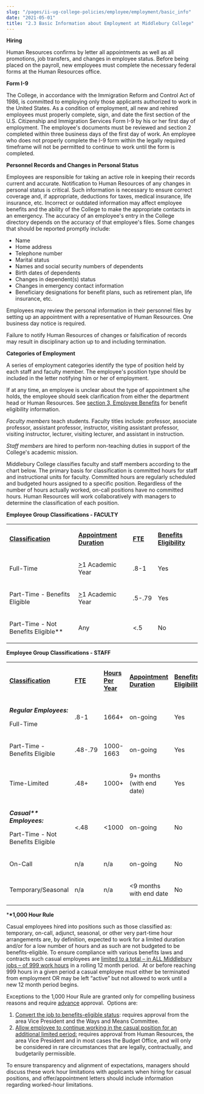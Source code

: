 ```yaml
---
slug: "/pages/ii-ug-college-policies/employee/employment/basic_info"
date: "2021-05-01"
title: "2.3 Basic Information about Employment at Middlebury College"
---
```


<div class="field-items">

<div class="field-item even">

**Hiring**

Human Resources confirms by letter all appointments as well as all promotions, job transfers, and changes in employee status. Before being placed on the payroll, new employees must complete the necessary federal forms at the Human Resources office.

**Form I-9**

The College, in accordance with the Immigration Reform and Control Act of 1986, is committed to employing only those applicants authorized to work in the United States. As a condition of employment, all new and rehired employees must properly complete, sign, and date the first section of the U.S. Citizenship and Immigration Services Form I-9 by his or her first day of employment. The employee's documents must be reviewed and section 2 completed within three business days of the first day of work. An employee who does not properly complete the I-9 form within the legally required timeframe will not be permitted to continue to work until the form is completed.

**Personnel Records and Changes in Personal Status**

Employees are responsible for taking an active role in keeping their records current and accurate. Notification to Human Resources of any changes in personal status is critical. Such information is necessary to ensure correct coverage and, if appropriate, deductions for taxes, medical insurance, life insurance, etc. Incorrect or outdated information may affect employee benefits and the ability of the College to make the appropriate contacts in an emergency. The accuracy of an employee's entry in the College directory depends on the accuracy of that employee's files. Some changes that should be reported promptly include:

- Name
- Home address
- Telephone number
- Marital status
- Names and social security numbers of dependents
- Birth dates of dependents
- Changes in dependent(s) status
- Changes in emergency contact information
- Beneficiary designations for benefit plans, such as retirement plan, life insurance, etc.

Employees may review the personal information in their personnel files by setting up an appointment with a representative of Human Resources. One business day notice is required.

Failure to notify Human Resources of changes or falsification of records may result in disciplinary action up to and including termination.

**Categories of Employment**

A series of employment categories identify the type of position held by each staff and faculty member. The employee's position type should be included in the letter notifying him or her of employment.

If at any time, an employee is unclear about the type of appointment s/he holds, the employee should seek clarification from either the department head or Human Resources. See [section 3, Employee Benefits](http://www.middlebury.edu/pages/employee/benefits) for benefit eligibility information.

_Faculty members_ teach students. Faculty titles include: professor, associate professor, assistant professor, instructor, visiting assistant professor, visiting instructor, lecturer, visiting lecturer, and assistant in instruction.

_Staff members_ are hired to perform non-teaching duties in support of the College's academic mission.

Middlebury College classifies faculty and staff members according to the chart below. The primary basis for classification is committed hours for staff and instructional units for faculty. Committed hours are regularly scheduled and budgeted hours assigned to a specific position. Regardless of the number of hours actually worked, on-call positions have no committed hours. Human Resources will work collaboratively with managers to determine the classification of each position.

**Employee Group Classifications - FACULTY**

<table>

<tbody>

<tr>

<td>

**<span style="text-decoration:underline">Classification</span>**<span style="text-decoration:underline"></span>

</td>

<td>

**<span style="text-decoration:underline">Appointment Duration</span>**<span style="text-decoration:underline"></span>

</td>

<td>

**<span style="text-decoration:underline">FTE</span>**<span style="text-decoration:underline"></span>

</td>

<td>

**<span style="text-decoration:underline">Benefits Eligibility</span>**<span style="text-decoration:underline"></span>

</td>

</tr>

<tr>

<td>

Full-Time

</td>

<td>

<span style="text-decoration:underline">></span>1 Academic Year

</td>

<td>

.8-1

</td>

<td>

Yes

</td>

</tr>

<tr>

<td>

Part-Time - Benefits Eligible

</td>

<td>

<span style="text-decoration:underline">></span>1 Academic Year

</td>

<td>

.5-.79

</td>

<td>

Yes

</td>

</tr>

<tr>

<td>

Part-Time - Not Benefits Eligible\*\*

</td>

<td>

Any

</td>

<td>

<.5

</td>

<td>

No

</td>

</tr>

</tbody>

</table>

**Employee Group Classifications - STAFF**

<table>

<tbody>

<tr>

<td>

**<span style="text-decoration:underline">Classification</span>**<span style="text-decoration:underline"></span>

</td>

<td>

**<span style="text-decoration:underline">FTE</span>**<span style="text-decoration:underline"></span>

</td>

<td>

**<span style="text-decoration:underline">Hours Per Year</span>**<span style="text-decoration:underline"></span>

</td>

<td>

**<span style="text-decoration:underline">Appointment Duration</span>**<span style="text-decoration:underline"></span>

</td>

<td>

**<span style="text-decoration:underline">Benefits Eligibility</span>**<span style="text-decoration:underline"></span>

</td>

</tr>

<tr>

<td>

**_Regular Employees:_**

Full-Time

</td>

<td>

.8-1

</td>

<td>

1664+

</td>

<td>

on-going

</td>

<td>

Yes

</td>

</tr>

<tr>

<td>

Part-Time - Benefits Eligible

</td>

<td>

.48-.79

</td>

<td>

1000-1663

</td>

<td>

on-going

</td>

<td>

Yes

</td>

</tr>

<tr>

<td>

Time-Limited

</td>

<td>

.48+

</td>

<td>

1000+

</td>

<td>

9+ months (with end date)

</td>

<td>

Yes

</td>

</tr>

<tr>

<td>

**_Casual\*\* Employees:_**

Part-Time - Not Benefits Eligible

</td>

<td>

<.48

</td>

<td>

<1000

</td>

<td>

on-going

</td>

<td>

No

</td>

</tr>

<tr>

<td>

On-Call

</td>

<td>

n/a

</td>

<td>

n/a

</td>

<td>

on-going

</td>

<td>

No

</td>

</tr>

<tr>

<td>

Temporary/Seasonal

</td>

<td>

n/a

</td>

<td>

n/a

</td>

<td>

<9 months with end date

</td>

<td>

No

</td>

</tr>

</tbody>

</table>

\***\*1,000 Hour Rule**

Casual employees hired into positions such as those classified as: temporary, on-call, adjunct, seasonal, or other very part-time hour arrangements are, by definition, expected to work for a limited duration and/or for a low number of hours and as such are not budgeted to be benefits-eligible. To ensure compliance with various benefits laws and contracts such casual employees are <span style="text-decoration:underline">limited to a total – in ALL Middlebury jobs – of 999 work hours</span> in a rolling 12 month period.  At or before reaching 999 hours in a given period a casual employee must either be terminated from employment OR may be left “active” but not allowed to work until a new 12 month period begins.

Exceptions to the 1,000 Hour Rule are granted only for compelling business reasons and require <span style="text-decoration:underline">advance</span> approval.  Options are:

1.  <span style="text-decoration:underline">Convert the job to benefits-eligible status</span>: requires approval from the area Vice President and the Ways and Means Committee.
2.  <span style="text-decoration:underline">Allow employee to continue working in the casual position for an additional limited period:</span> requires approval from Human Resources, the area Vice President and in most cases the Budget Office, and will only be considered in rare circumstances that are legally, contractually, and budgetarily permissible.

To ensure transparency and alignment of expectations, managers should discuss these work hour limitations with applicants when hiring for casual positions, and offer/appointment letters should include information regarding worked-hour limitations.

</div>

</div>
